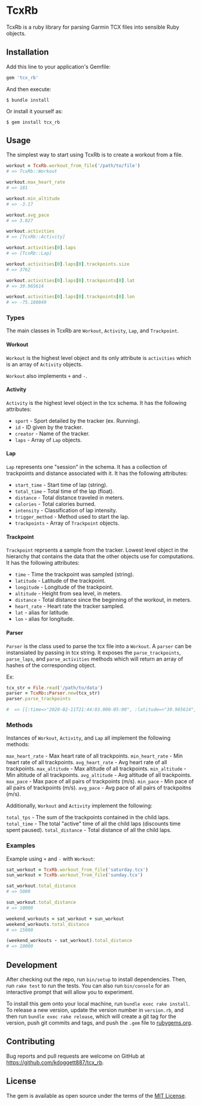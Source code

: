 # TcxRb

TcxRb is a ruby library for parsing Garmin TCX files into sensible Ruby objects.

## Installation

Add this line to your application's Gemfile:

```ruby
gem 'tcx_rb'
```

And then execute:

    $ bundle install

Or install it yourself as:

    $ gem install tcx_rb

## Usage

The simplest way to start using TcxRb is to create a workout from a file.

```ruby
workout = TcxRb.workout_from_file('/path/to/file')
# => TcxRb::Workout

workout.max_heart_rate
# => 181

workout.min_altitude
# => -3.17

workout.avg_pace
# => 3.027

workout.activities
# => [TcxRb::Activity]

workout.activities[0].laps
# => [TcxRb::Lap]

workout.activities[0].laps[0].trackpoints.size
# => 3762

workout.activities[0].laps[0].trackpoints[0].lat
# => 39.965614

workout.activities[0].laps[0].trackpoints[0].lon
# => -75.180849
```

### Types

The main classes in TcxRb are `Workout`, `Activity`, `Lap`, and `Trackpoint`.

#### Workout

`Workout` is the highest level object and its only attribute is `activities` which is an array of `Activity` objects.

`Workout` also implements `+` and `-`.

#### Activity

`Activity` is the highest level object in the tcx schema. It has the following attributes:

- `sport` - Sport detailed by the tracker (ex. Running).
- `id` - ID given by the tracker.
- `creator` - Name of the tracker.
- `laps` - Array of `Lap` objects.

#### Lap

`Lap` represents one "session" in the schema. It has a collection of trackpoints and distance associated with it. It has the following attributes:

- `start_time` - Start time of lap (string).
- `total_time` - Total time of the lap (float).
- `distance` - Total distance traveled in meters.
- `calories` - Total calories burned.
- `intensity` - Classification of lap intensity.
- `trigger_method` - Method used to start the lap.
- `trackpoints` - Array of `Trackpoint` objects.

#### Trackpoint

`Trackpoint` reprsents a sample from the tracker. Lowest level object in the hierarchy that contains the data that the other objects use for computations. It has the following attributes:

- `time` - Time the trackpoint was sampled (string).
- `latitude` - Latitude of the trackpoint.
- `longitude` - Longitude of the trackpoint.
- `altitude` - Height from sea level, in meters.
- `distance` - Total distance since the beginning of the workout, in meters.
- `heart_rate` - Heart rate the tracker sampled.
- `lat` - alias for latitude.
- `lon` - alias for longitude.

#### Parser

`Parser` is the class used to parse the tcx file into a `Workout`. A `parser` can be instansiated by passing in tcx string. It exposes the `parse_trackpoints`, `parse_laps`, and `parse_activities` methods which will return an array of hashes of the corresponding object.

Ex:

```ruby
tcx_str = File.read('/path/to/data')
parser = TcxRb::Parser.new(tcx_str)
parser.parse_trackpoints

#  => [{:time=>"2020-02-11T21:44:03.000-05:00", :latitude=>"39.965614", :longitude=>"-75.180849", :altitude=>"8.071420612508698", :distance=>"55.1", :heart_rate=>"146"}]
```

### Methods

Instances of `Workout`, `Activity`, and `Lap` all implement the following methods:

`max_heart_rate` - Max heart rate of all trackpoints.
`min_heart_rate` - Min heart rate of all trackpoints.
`avg_heart_rate` - Avg heart rate of all trackpoints.
`max_altitude` - Max altitude of all trackpoints.
`min_altitude` - Min altitude of all trackpoints.
`avg_altitude` - Avg altitude of all trackpoints.
`max_pace` - Max pace of all pairs of trackpoints (m/s).
`min_pace` - Min pace of all pairs of trackpoints (m/s).
`avg_pace` - Avg pace of all pairs of trackpoitns (m/s).

Additionally, `Workout` and `Activity` implement the following:

`total_tps` - The sum of the trackpoints contained in the child laps.
`total_time` - The total "active" time of all the child laps (discounts time spent paused).
`total_distance` - Total distance of all the child laps.

### Examples

Example using `+` and `-` with `Workout`:

```ruby
sat_workout = TcxRb.workout_from_file('saturday.tcx')
sun_workout = TcxRb.workout_from_file('sunday.tcx')

sat_workout.total_distance
# => 5000

sun_workout.total_distance
# => 10000

weekend_workouts = sat_workout + sun_workout
weekend_workouts.total_distance
# => 15000

(weekend_workouts - sat_workout).total_distance
# => 10000
```

## Development

After checking out the repo, run `bin/setup` to install dependencies. Then, run `rake test` to run the tests. You can also run `bin/console` for an interactive prompt that will allow you to experiment.

To install this gem onto your local machine, run `bundle exec rake install`. To release a new version, update the version number in `version.rb`, and then run `bundle exec rake release`, which will create a git tag for the version, push git commits and tags, and push the `.gem` file to [rubygems.org](https://rubygems.org).

## Contributing

Bug reports and pull requests are welcome on GitHub at https://github.com/kdoggett887/tcx_rb.

## License

The gem is available as open source under the terms of the [MIT License](https://opensource.org/licenses/MIT).
